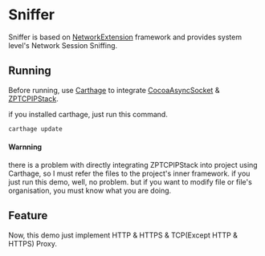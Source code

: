 # Sniffer

Sniffer is based on [NetworkExtension](https://developer.apple.com/documentation/networkextension) framework and provides system level's Network Session Sniffing.

## Running

Before running, use [Carthage](https://github.com/Carthage/Carthage) to integrate [CocoaAsyncSocket](https://github.com/robbiehanson/CocoaAsyncSocket) & [ZPTCPIPStack](https://github.com/zapcannon87/ZPTCPIPStack).

if you installed carthage, just run this command.
```bash
carthage update
```

#### Warnning

there is a problem with directly integrating ZPTCPIPStack into project using Carthage, so I must refer the files to the project's inner framework. if you just run this demo, well, no problem. but if you want to modify file or file's organisation, you must know what you are doing.

## Feature

Now, this demo just implement HTTP & HTTPS & TCP(Except HTTP & HTTPS) Proxy.